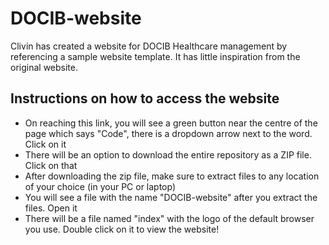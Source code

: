 # DOCIB-website


Clivin has created a website for DOCIB Healthcare management by referencing a sample website template. It has little inspiration from the original website.

## Instructions on how to access the website

- On reaching this link, you will see a green button near the centre of the page which says "Code", there is a dropdown arrow next to the word. Click on it
- There will be an option to download the entire repository as a ZIP file. Click on that
- After downloading the zip file, make sure to extract files to any location of your choice (in your PC or laptop)
- You will see a file with the name "DOCIB-website" after you extract the files. Open it
- There will be a file named "index" with the logo of the default browser you use. Double click on it to view the website!
